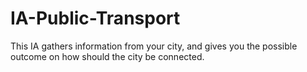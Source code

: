 # IA-Public-Transport
This IA gathers information from your city, and gives you the possible outcome on how should the city be connected.

